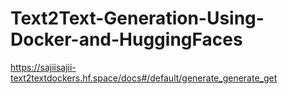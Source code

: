 # Text2Text-Generation-Using-Docker-and-HuggingFaces
https://sajiisajii-text2textdockers.hf.space/docs#/default/generate_generate_get

